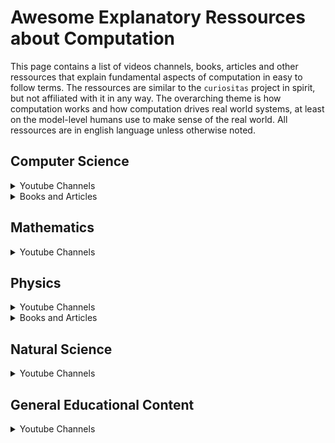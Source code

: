 # Awesome Explanatory Ressources about Computation

This page contains a list of videos channels, books, articles and other
ressources that explain fundamental aspects of computation in easy to follow
terms. The ressources are similar to the `curiositas` project in spirit, but
not affiliated with it in any way.
The overarching theme is how computation works and how computation drives real
world systems, at least on the model-level humans use to make sense of the real
world. All ressources are in english language unless otherwise noted.

## Computer Science

<details><summary>Youtube Channels</summary><ul>
<li>📹 <a href="https://www.youtube.com/@Computerphile">Computerphile</a> - each video (series) takes a computer science topic and visually explains whats going on</li>
<li>📹 <a href="https://www.youtube.com/@LiveOverflow">LiveOverflow</a> - IT security related demonstrations about exploits and vulnerabilities</li>
<li>📹 <a href="https://www.youtube.com/@Reducible">Reducible</a> - algorithms and problem solving in computer science</li>
</ul></details>

<details><summary>Books and Articles</summary><ul>
<li>🕮  <a href="https://www-cs-faculty.stanford.edu/~knuth/taocp.html">The Art of Computer Programming</a> - monumental book series about computer science in general and massive fundus of algorithms and algorithmic thinking</li>
<li>🕮  <a href="http://elementsofprogramming.com/">Elements of Programming</a> - book showing how the mathematical thinking of algebra translates to data structures and algorithms</li>
<li>🕮  <a href="https://www.fm2gp.com/">From Mathematics to Generic Programming</a> - similar to `Elements of Programming` but a lighter read about the relationship of algebra and algorithms and data structures</li>
</ul></details>

## Mathematics

<details><summary>Youtube Channels</summary><ul>
<li>📹 <a href="https://www.youtube.com/@numberphile">Numberphile</a> - each video (series) takes a mathematical topic and visually explains whats going on</li>
<li>📹 <a href="https://www.youtube.com/@3blue1brown">3Blue1Brown</a> - provides visual proofs for the computational processes behind mathematical concepts</li>
<li>📹 <a href="https://www.youtube.com/@Mathologer">Mathologer</a> - proofs and visualizations of diverse mathematical topics</li>
</ul></details>

## Physics

<details><summary>Youtube Channels</summary><ul>
<li>📹 <a href="https://www.youtube.com/@UrknallWeltallLeben">Urknall, Weltall und das Leben</a> [German] - explanation of physics and astronomy at great depth using plain language</li>
<li>📹 <a href="https://www.youtube.com/@videowissen">Videowissen</a> [German/English] - additional QA sessions and english talks of "Urknall, Weltall und das Leben" content</li>
<li>📹 <a href="https://www.youtube.com/@braintruffle">braintruffle</a> - demonstrates fluid simulations</li>
<li>📹 <a href="https://www.youtube.com/@jkzero">Dr. Jorge S. Diaz</a> - explains the thinking and experiments that lead to the current fundamental theories of physics</li>
</ul></details>

<details><summary>Books and Articles</summary><ul>
<li>🗐  <a href="https://writings.stephenwolfram.com/">Stephen Wolfram Writings</a> - articles of Stephen Wolfram about physics and computation</li>
</ul></details>

## Natural Science

<details><summary>Youtube Channels</summary><ul>
<li>📹 <a href="https://www.youtube.com/playlist?list=PLISEtDmihMo0ylXgJwoX5Hzj9PqFnYRFB">Biology and Information Theory - Playlist of William Bialek Lectures</a> - William Bialek analyses biological systems under the lense of information theory</li>
</ul></details>

## General Educational Content

<details><summary>Youtube Channels</summary><ul>
<li>📹 <a href="https://www.youtube.com/@veritasium">Veritasium</a> - provides entertaining explanations of mathematical and natural sciences phenomena</li>
</ul></details>
